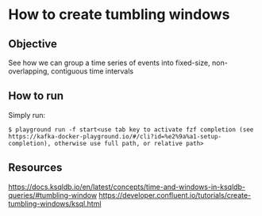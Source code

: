 # How to create tumbling windows

## Objective

See how we can group a time series of events into fixed-size, non-overlapping, contiguous time intervals

## How to run

Simply run:

```
$ playground run -f start<use tab key to activate fzf completion (see https://kafka-docker-playground.io/#/cli?id=%e2%9a%a1-setup-completion), otherwise use full path, or relative path>
```

## Resources
https://docs.ksqldb.io/en/latest/concepts/time-and-windows-in-ksqldb-queries/#tumbling-window
https://developer.confluent.io/tutorials/create-tumbling-windows/ksql.html
